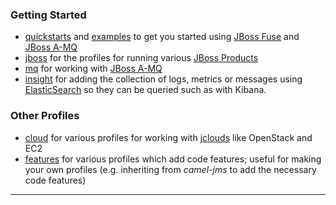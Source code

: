 ### Getting Started

* [quickstarts](/fabric/profiles/example/quickstarts) and [examples](/fabric/profiles/example) to get you started using [JBoss Fuse](http://www.jboss.org/products/fuse) and [JBoss A-MQ](http://www.jboss.org/products/amq)
* [jboss](/fabric/profiles/jboss) for the profiles for running various [JBoss Products](http://www.jboss.org/products)
* [mq](/fabric/profiles/mq) for working with [JBoss A-MQ](http://www.jboss.org/products/amq)
* [insight](/fabric/profiles/insight) for adding the collection of logs, metrics or messages using [ElasticSearch](http://www.elasticsearch.org/) so they can be queried such as with Kibana.

### Other Profiles

* [cloud](/fabric/profiles/cloud) for various profiles for working with [jclouds]() like OpenStack and EC2
* [features](/fabric/profiles/features) for various profiles which add code features; useful for making your own profiles (e.g. inheriting from *camel-jms* to add the necessary code features)
* **